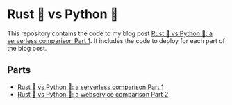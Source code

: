 # Rust 🦀 vs Python 🐍

This repository contains the code to my blog post [Rust 🦀 vs Python 🐍: a serverless comparison Part 1](). It includes the code to deploy for each part of the blog post.

## Parts

* [Rust 🦀 vs Python 🐍: a serverless comparison Part 1](./serverless-aws-lambda/README.md)
* [Rust 🦀 vs Python 🐍: a webservice comparison Part 2](./webservice/README.md)